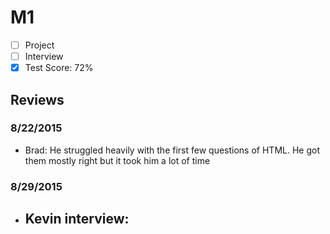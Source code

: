 # M1

- [ ] Project
- [ ] Interview
- [x] Test Score: 72%

## Reviews

### 8/22/2015

- Brad: He struggled heavily with the first few questions of HTML. He got them mostly right but it took him a lot of time


### 8/29/2015

- Kevin interview:
  - 
